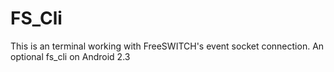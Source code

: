 FS_Cli
======

This is an terminal working with FreeSWITCH's event socket connection. An optional fs_cli on Android 2.3